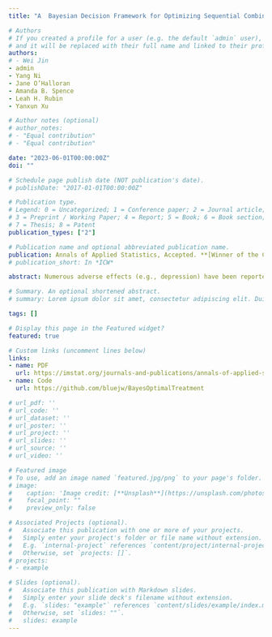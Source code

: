 ```yaml
---
title: "A  Bayesian Decision Framework for Optimizing Sequential Combination Antiretroviral Therapy in People with HI"

# Authors
# If you created a profile for a user (e.g. the default `admin` user), write the username (folder name) here 
# and it will be replaced with their full name and linked to their profile.
authors:
# - Wei Jin
- admin
- Yang Ni
- Jane O’Halloran
- Amanda B. Spence
- Leah H. Rubin
- Yanxun Xu

# Author notes (optional)
# author_notes:
# - "Equal contribution"
# - "Equal contribution"

date: "2023-06-01T00:00:00Z"
doi: ""

# Schedule page publish date (NOT publication's date).
# publishDate: "2017-01-01T00:00:00Z"

# Publication type.
# Legend: 0 = Uncategorized; 1 = Conference paper; 2 = Journal article;
# 3 = Preprint / Working Paper; 4 = Report; 5 = Book; 6 = Book section;
# 7 = Thesis; 8 = Patent
publication_types: ["2"]

# Publication name and optional abbreviated publication name.
publication: Annals of Applied Statistics, Accepted. **[Winner of the Conference on Advances in Bayesian and Frequentist Statistics Poster Award]**
# publication_short: In *ICW*

abstract: Numerous adverse effects (e.g., depression) have been reported for combination antiretroviral therapy (cART) despite its remarkable success in viral suppression in people with HIV (PWH). To improve long-term health outcomes for PWH, there is an urgent need to design personalized optimal cART with the lowest risk of comorbidity in the emerging field of precision medicine for HIV. Large-scale HIV studies offer researchers unprecedented opportunities to optimize personalized cART in a data-driven manner. However, the large number of possible drug combinations for cART makes the estimation of cART effects a high-dimensional combinatorial problem, imposing challenges in both statistical inference and decision-making. We develop a two-step Bayesian decision framework for optimizing sequential cART assignments. In the first step, we propose a dynamic model for individuals' longitudinal observations using a multivariate Gaussian process. In the second step, we build a probabilistic generative model for cART assignments and design an uncertainty-penalized policy optimization using the uncertainty quantification from the first step. Applying the proposed method to a dataset from the Women's Interagency HIV Study, we demonstrate its clinical utility in assisting physicians to make effective treatment decisions, serving the purpose of both viral suppression and comorbidity risk reduction.

# Summary. An optional shortened abstract.
# summary: Lorem ipsum dolor sit amet, consectetur adipiscing elit. Duis posuere tellus ac convallis placerat. Proin tincidunt magna sed ex sollicitudin condimentum.

tags: []

# Display this page in the Featured widget?
featured: true

# Custom links (uncomment lines below)
links:
- name: PDF
  url: https://imstat.org/journals-and-publications/annals-of-applied-statistics/annals-of-applied-statistics-next-issues/
- name: Code
  url: https://github.com/bluejw/BayesOptimalTreatment

# url_pdf: ''
# url_code: ''
# url_dataset: ''
# url_poster: ''
# url_project: ''
# url_slides: ''
# url_source: ''
# url_video: ''

# Featured image
# To use, add an image named `featured.jpg/png` to your page's folder. 
# image:
#    caption: 'Image credit: [**Unsplash**](https://unsplash.com/photos/pLCdAaMFLTE)'
#    focal_point: ""
#    preview_only: false

# Associated Projects (optional).
#   Associate this publication with one or more of your projects.
#   Simply enter your project's folder or file name without extension.
#   E.g. `internal-project` references `content/project/internal-project/index.md`.
#   Otherwise, set `projects: []`.
# projects:
# - example

# Slides (optional).
#   Associate this publication with Markdown slides.
#   Simply enter your slide deck's filename without extension.
#   E.g. `slides: "example"` references `content/slides/example/index.md`.
#   Otherwise, set `slides: ""`.
#   slides: example
---
```

